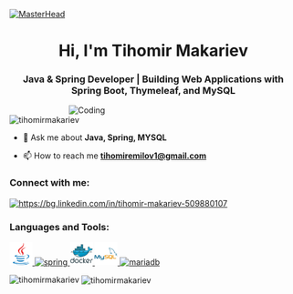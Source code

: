 [![MasterHead](https://res.cloudinary.com/dfrjvftfv/image/upload/v1729012871/Java_copy_tptyq7.jpg)](https://tihomirmakariev.io)


<h1 align="center">Hi, I'm Tihomir Makariev</h1>
<h3 align="center">Java & Spring Developer | Building Web Applications with Spring Boot, Thymeleaf, and MySQL</h3>
<img align="right" alt="Coding" width="400" src="https://res.cloudinary.com/dfrjvftfv/image/upload/v1728998460/Codding_gift_vu4sef.gif">


<p align="left"> <img src="https://komarev.com/ghpvc/?username=tihomirmakariev&label=Profile%20views&color=0e75b6&style=flat" alt="tihomirmakariev" /> </p>

- 💬 Ask me about **Java, Spring, MYSQL**

- 📫 How to reach me **tihomiremilov1@gmail.com**

<h3 align="left">Connect with me:</h3>
<p align="left">
<a href="https://linkedin.com/in/https://bg.linkedin.com/in/tihomir-makariev-509880107" target="blank"><img align="center" src="https://raw.githubusercontent.com/rahuldkjain/github-profile-readme-generator/master/src/images/icons/Social/linked-in-alt.svg" alt="https://bg.linkedin.com/in/tihomir-makariev-509880107" height="30" width="40" /></a>
</p>

<h3 align="left">Languages and Tools:</h3>
<p align="left"> <a href="https://www.java.com" target="_blank" rel="noreferrer"> <img src="https://raw.githubusercontent.com/devicons/devicon/master/icons/java/java-original.svg" alt="java" width="40" height="40"/> </a><a href="https://spring.io/" target="_blank" rel="noreferrer"> <img src="https://www.vectorlogo.zone/logos/springio/springio-icon.svg" alt="spring" width="40" height="40"/> </a> <a href="https://www.docker.com/" target="_blank" rel="noreferrer"> <img src="https://raw.githubusercontent.com/devicons/devicon/master/icons/docker/docker-original-wordmark.svg" alt="docker" width="40" height="40"/> </a> <a href="https://www.mysql.com/" target="_blank" rel="noreferrer"> <img src="https://raw.githubusercontent.com/devicons/devicon/master/icons/mysql/mysql-original-wordmark.svg" alt="mysql" width="40" height="40"/> </a> <a href="https://mariadb.org/" target="_blank" rel="noreferrer"> <img src="https://www.vectorlogo.zone/logos/mariadb/mariadb-icon.svg" alt="mariadb" width="40" height="40"/> </a> </p>

<p><img align="left" src="https://github-readme-stats.vercel.app/api/top-langs?username=tihomirmakariev&show_icons=true&locale=en&layout=compact" alt="tihomirmakariev" /></p>

<p>&nbsp;<img align="center" src="https://github-readme-stats.vercel.app/api?username=tihomirmakariev&show_icons=true&locale=en" alt="tihomirmakariev" /></p>

